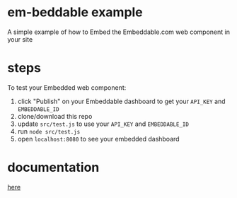 # em-beddable example
A simple example of how to Embed the Embeddable.com web component in your site

# steps

To test your Embedded web component:

1. click "Publish" on your Embeddable dashboard to get your `API_KEY` and `EMBEDDABLE_ID`
2. clone/download this repo
3. update `src/test.js` to use your `API_KEY` and `EMBEDDABLE_ID`
4. run `node src/test.js`
5. open `localhost:8080` to see your embedded dashboard

# documentation

[here](https://trevorio.notion.site/Embedding-an-Embeddable-2e7b7c09909f47ee9d3fee64f4e6fcd9)

